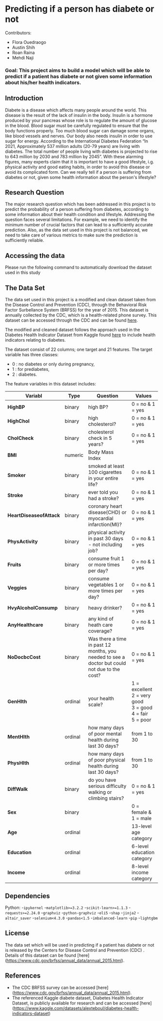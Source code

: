 # Predicting if a person has diabete or not

Contributors:  
- Flora Ouedraogo
- Austin Shih
- Roan Raina
- Mehdi Naji

### Goal: This project aims to build a model which will be able to predict if a patient has diabete or not given some information about his/her health indicators.


## Introduction
Diabete is a disease which affects many people around the world. This disease is the result of the lack of insulin in the body. Insulin is a hormone produced by your pancreas whose role is to regulate the amount of glucose in the blood. Blood sugar must be carefully regulated to ensure that the body functions properly. Too much blood sugar can damage some organs, like blood vessels and nerves. Our body also needs insulin in order to use sugar for energy. According to the International Diabetes Federation “In 2021, Approximately 537 million adults (20-79 years) are living with diabetes. The total number of people living with diabetes is projected to rise to 643 million by 2030 and 783 million by 2045”.
With these alarming figures, many experts claim that it is important to have a good  lifestyle, i.g. physical activity and good eating habits, in order to avoid this disease or avoid its complicated form. Can we really tell if a person is suffering from diabetes or not, given some health information about the person's lifestyle?


## Research Question 
The major research question which has been addressed in this project is to predict the probability of a person suffering from diabetes, according to some information about their health condition and lifestyle. Addressing the question faces several limitations. For example, we need to identify the minimum number of crucial factors that can lead to a sufficiently accurate prediction. Also, as the data set used in this project is not balanced, we need to take care of various metrics to make sure the prediction is sufficiently reliable. 


## Accessing the data
Please run the following command to automatically download the dataset used in this study


## The Data Set
The data set used in this project is a modified and clean dataset taken from the Disease Control and Prevention (CDC), through the Behavioral Risk Factor Surbellance System (BRFSS) for the year of 2015. This dataset is annually collected by the CDC, which is a health-related phone survey. This dataset can be accessed through the CDC and can be found [here](https://www.cdc.gov/brfss/annual_data/annual_2015.html).

The modified and cleaned dataset follows the approach used in the Diabetes Health Indicator Dataset from Kaggle found [here](https://www.kaggle.com/datasets/alexteboul/diabetes-health-indicators-dataset) to include health indicators relating to diabetes.

The dataset consist of 22 columns; one target and 21 features. The target variable has three classes:
* 0 : no diabetes or only during pregnancy,
* 1 : for prediabetes, 
* 2 : diabetes. 

The feature variables in this dataset includes: 

|Variabl | Type | Question | Values |
| -------|------|-----| -------|
|**HighBP** | binary | high BP? | 0 = no & 1 = yes |
|**HighChol** |binary | high cholesterol? | 0 = no & 1 = yes |
| **CholCheck**| binary| cholesterol check in 5 years?| 0 = no & 1 = yes |
|**BMI**| numeric| Body Mass Index | |
|**Smoker**| binary| smoked at least 100 cigarettes in your entire life?| 0 = no & 1 = yes |
|**Stroke** | binary| ever told you had a stroke?| 0 = no & 1 = yes|
|**HeartDiseaseofAttack**| binary| coronary heart disease(CHD) or myocardial infarction(MI)?| 0 = no & 1 = yes|
|**PhysActivity**| binary| physical activity in past 30 days - not including job?| 0 = no & 1 = yes|
|**Fruits**| binary| consume fruit 1 or more times per day?| 0 = no & 1 = yes|
|**Veggies**| binary| consume vegetables 1 or more times per day?| 0 = no & 1 = yes|
|**HvyAlcoholConsump**| binary| heavy drinker?| 0 = no & 1 = yes|
|**AnyHealthcare**| binary| any kind of heath care coverage?| 0 = no & 1 = yes|
|**NoDocbcCost**| binary| Was there a time in past 12 months, you needed to see a doctor but could not due to the cost?| 0 = no & 1 = yes|
|**GenHlth**|ordinal | your health scale? | 1 = excellent <br> 2 = very good <br> 3 = good <br> 4 = fair <br> 5 = poor|
|**MentHlth**| ordinal| how many days of poor mental health during last 30 days?| from 1 to 30|
|**PhysHlth**| ordinal| how many days of poor physical health during last 30 days?| from 1 to 30|
|**DiffWalk**| binary| do you have serious difficulty walking or climbing stairs?| 0 = no & 1 = yes|
|**Sex**| binary|| 0 = female & 1 = male|
|**Age**| ordinal|| 13-level age category|
|**Education**| ordinal|| 6-level education category|
|**Income**| ordinal| |8-level income category|


## Dependencies
Python:
-`ipykernel`
-`matplotlib>=3.2.2`
-`scikit-learn>=1.1.3`
-`requests>=2.24.0`
-`graphviz`
-`python-graphviz`
-`eli5`
-`shap`
-`jinja2`
-`altair_saver`
-`selenium<4.3.0`
-`pandas<1.5`
-`imbalanced-learn`
-`pip`
-`lightgbm`


## License 
The data set which will be used in predicting if a patient has diabete or not is released  by the Centers for Disease Control and Prevention (CDC) . Details of this dataset can be found [here] (https://www.cdc.gov/brfss/annual_data/annual_2015.html).

## References
- The CDC BRFSS survey can be accessed [here] (https://www.cdc.gov/brfss/annual_data/annual_2015.html).
- The referenced Kaggle diabete dataset, Diabetes Health Indicator Dataset, is publicly available for research and can be accessed [here] (https://www.kaggle.com/datasets/alexteboul/diabetes-health-indicators-dataset)

